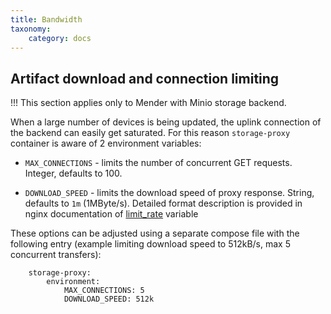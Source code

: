 ```yaml
---
title: Bandwidth
taxonomy:
    category: docs
---
```


## Artifact download and connection limiting

!!! This section applies only to Mender with Minio storage backend.

When a large number of devices is being updated, the uplink connection of the
backend can easily get saturated. For this reason `storage-proxy` container is
aware of 2 environment variables:

* `MAX_CONNECTIONS` - limits the number of concurrent GET requests. Integer,
  defaults to 100.

* `DOWNLOAD_SPEED` - limits the download speed of proxy response. String,
  defaults to `1m` (1MByte/s). Detailed format description is provided in nginx
  documentation
  of
  [limit_rate](https://nginx.org/en/docs/http/ngx_http_core_module.html#limit_rate) variable

These options can be adjusted using a separate compose file with the following
entry (example limiting download speed to 512kB/s, max 5 concurrent transfers):

```
    storage-proxy:
        environment:
            MAX_CONNECTIONS: 5
            DOWNLOAD_SPEED: 512k
```

